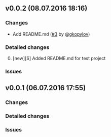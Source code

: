 ## v0.0.2 (08.07.2016 18:16) 

### Changes 
* Add README.md ([#3](https://github.com/technoeleganceteam/org_test_for_kanban/pull/3) by [@gkopylov](https://github.com/gkopylov)) 

### Detailed changes 
0. [new][S] Added README.md for test project 

### Issues 
## v0.0.1 (06.07.2016 17:55) 

### Changes 

### Detailed changes 

### Issues 
